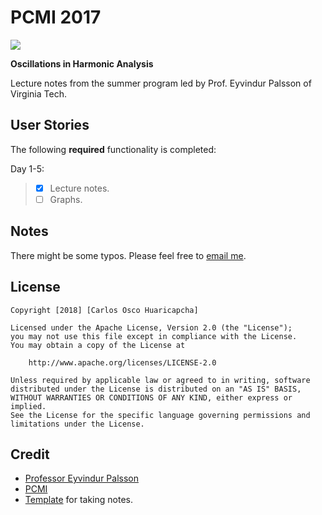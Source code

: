 # PCMI 2017
[![](http://projects.ias.edu/pcmi/pcmibanner2016.jpg)](https://pcmi.ias.edu/program-uss/2018)

**Oscillations in Harmonic Analysis** 

Lecture notes from the summer program led by Prof. Eyvindur Palsson of Virginia Tech.


## User Stories

The following **required** functionality is completed:

Day 1-5:

> - [x] Lecture notes.
> - [ ] Graphs.

## Notes

There might be some typos. Please feel free to [email me](coscohua@mail.sfu.edu).


## License

    Copyright [2018] [Carlos Osco Huaricapcha]

    Licensed under the Apache License, Version 2.0 (the "License");
    you may not use this file except in compliance with the License.
    You may obtain a copy of the License at

        http://www.apache.org/licenses/LICENSE-2.0

    Unless required by applicable law or agreed to in writing, software
    distributed under the License is distributed on an "AS IS" BASIS,
    WITHOUT WARRANTIES OR CONDITIONS OF ANY KIND, either express or implied.
    See the License for the specific language governing permissions and
    limitations under the License.


## Credit
- [Professor Eyvindur Palsson](https://www.math.vt.edu/people/palsson/)
- [PCMI](https://pcmi.ias.edu/)
- [Template](github.org/christhomson/lecture-notes) for taking notes.
